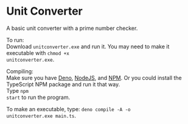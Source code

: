 # Unit Converter

A basic unit converter with a prime number checker.

To run:
<br>
Download <code>unitconverter.exe</code> and run it. You may need to make it executable with <code>chmod +x unitconverter.exe</code>.

Compiling:
<br>
Make sure you have [Deno](https://deno.com/), [NodeJS](https://nodejs.org/), and [NPM](https://www.npmjs.com/). Or you could install the TypeScript NPM package and run it that way.
<br>
Type <code>npm start</code> to run the program.

To make an executable, type: <code>deno compile -A -o unitconverter.exe main.ts</code>.
